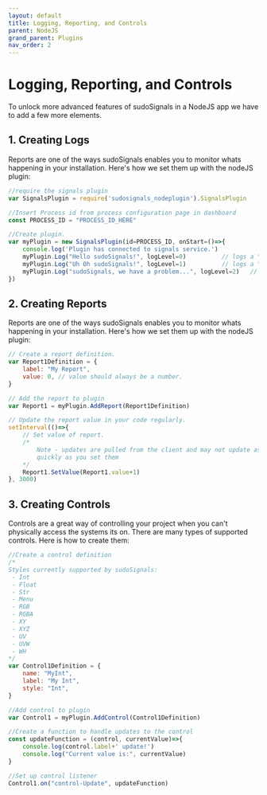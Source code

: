 ```yaml
---
layout: default
title: Logging, Reporting, and Controls
parent: NodeJS
grand_parent: Plugins
nav_order: 2
---
```


# Logging, Reporting, and Controls
To unlock more advanced features of sudoSignals in a NodeJS app we have to add a few more elements.  

## 1. Creating Logs
Reports are one of the ways sudoSignals enables you to monitor whats happening in your installation. Here's how we set them up with the nodeJS plugin:

```javascript
//require the signals plugin 
var SignalsPlugin = require('sudosignals_nodeplugin').SignalsPlugin

//Insert Process id from process configuration page in dashboard
const PROCESS_ID = "PROCESS_ID_HERE"

//Create plugin.
var myPlugin = new SignalsPlugin(id=PROCESS_ID, onStart=()=>{
	console.log('Plugin has connected to signals service.')
	myPlugin.Log("Hello sudoSignals!", logLevel=0) 			// logs a "INFO" message
	myPlugin.Log("Uh Oh sudoSignals!", logLevel=1) 			// logs a "WARN" message
	myPlugin.Log("sudoSignals, we have a problem...", logLevel=2) 	// logs a "CRIT" message
})
```

## 2. Creating Reports
Reports are one of the ways sudoSignals enables you to monitor whats happening in your installation. Here's how we set them up with the nodeJS plugin:

```javascript
// Create a report definition.
var Report1Definition = {
	label: "My Report",
	value: 0, // value should always be a number.
}

// Add the report to plugin
var Report1 = myPlugin.AddReport(Report1Definition)

// Update the report value in your code regularly.
setInterval(()=>{
	// Set value of report.
	/* 
		Note - updates are pulled from the client and may not update as
		quickly as you set them
	*/ 
	Report1.SetValue(Report1.value+1)
}, 3000)

```

## 3. Creating Controls
Controls are a great way of controlling your project when you can't physically access the systems its on. There are many types of supported controls. Here is how to create them:
```javascript
//Create a control definition
/*
Styles currently supported by sudoSignals:
 - Int
 - Float
 - Str	
 - Menu
 - RGB
 - RGBA 
 - XY
 - XYZ
 - UV
 - UVW
 - WH
*/
var Control1Definition = {
	name: "MyInt",
	label: "My Int",
	style: "Int",
}

//Add control to plugin
var Control1 = myPlugin.AddControl(Control1Definition)

//Create a function to handle updates to the control
const updateFunction = (control, currentValue)=>{
	console.log(control.label+' update!')
	console.log("Current value is:", currentValue)
}

//Set up control listener
Control1.on("control-Update", updateFunction)
``` 